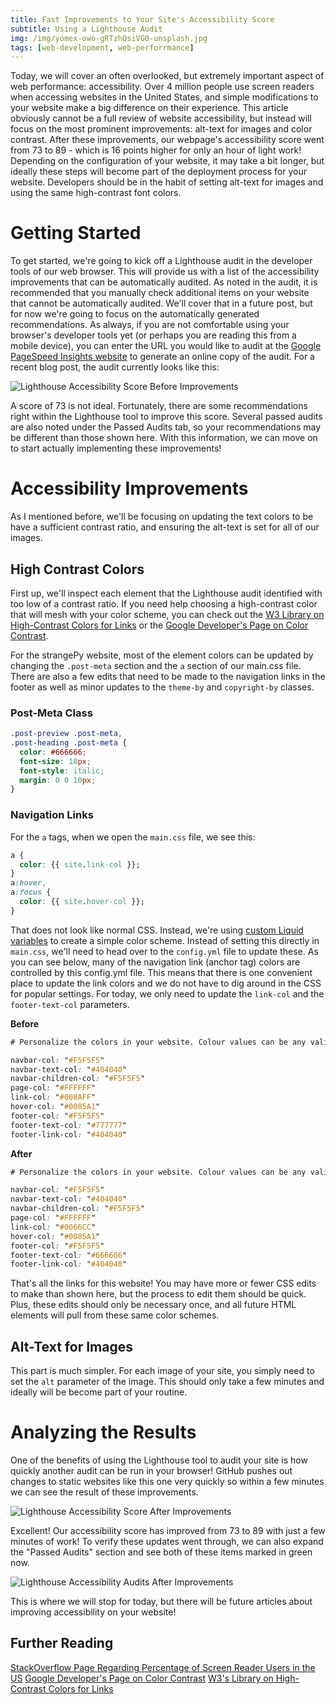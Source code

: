 ```yaml
---
title: Fast Improvements to Your Site's Accessibility Score
subtitle: Using a Lighthouse Audit
img: /img/yomex-owo-gRTzhQsiVG0-unsplash.jpg
tags: [web-development, web-perforrmance]
---
```


Today, we will cover an often overlooked, but extremely important aspect of web performance: accessibility. Over 4 million people use screen readers when accessing websites in the United States, and simple modifications to your website make a big difference on their experience. This article obviously cannot be a full review of website accessibility, but instead will focus on the most prominent improvements: alt-text for images and color contrast. After these improvements, our webpage's accessibility score went from 73 to 89 - which is 16 points higher for only an hour of light work! Depending on the configuration of your website, it may take a bit longer, but ideally these steps will become part of the deployment process for your website. Developers should be in the habit of setting alt-text for images and using the same high-contrast font colors. 


# Getting Started 

To get started, we're going to kick off a Lighthouse audit in the developer tools of our web browser. This will provide us with a list of the accessibility improvements that can be automatically audited. As noted in the audit, it is recommended that you manually check additional items on your website that cannot be automatically audited. We'll cover that in a future post, but for now we're going to focus on the automatically generated recommendations. As always, if you are not comfortable using your browser's developer tools yet (or perhaps you are reading this from a mobile device), you can enter the URL you would like to audit at the [Google PageSpeed Insights website](https://developers.google.com/speed/pagespeed/insights/) to generate an online copy of the audit. For a recent blog post, the audit currently looks like this: 

![Lighthouse Accessibility Score Before Improvements](/img/lighthouse_accessibility_improvements_before.png "Accessibility Score Before Improvements")

A score of 73 is not ideal. Fortunately, there are some recommendations right within the Lighthouse tool to improve this score. Several passed audits are also noted under the Passed Audits tab, so your recommendations may be different than those shown here. With this information, we can move on to start actually implementing these improvements! 

# Accessibility Improvements

As I mentioned before, we'll be focusing on updating the text colors to be have a sufficient contrast ratio, and ensuring the alt-text is set for all of our images. 

## High Contrast Colors 

First up, we'll inspect each element that the Lighthouse audit identified with too low of a contrast ratio. If you need help choosing a high-contrast color that will mesh with your color scheme, you can check out the [W3 Library on High-Contrast Colors for Links](https://www.w3.org/TR/2008/NOTE-WCAG20-TECHS-20081211/working-examples/G183/link-contrast.html) or the [Google Developer's Page on Color Contrast](https://web.dev/color-contrast/).
<!-- Add statistics for people with color blindness or impaired vision -->

For the strangePy website, most of the element colors can be updated by changing the `.post-meta` section and the `a` section of our main.css file. There are also a few edits that need to be made to the navigation links in the footer as well as minor updates to the `theme-by` and `copyright-by` classes. 

### Post-Meta Class

```CSS
.post-preview .post-meta,
.post-heading .post-meta {
  color: #666666;
  font-size: 18px;
  font-style: italic;
  margin: 0 0 10px;
}
```

### Navigation Links 

For the `a` tags, when we open the `main.css` file, we see this: 

```CSS
a {
  color: {{ site.link-col }};
}
a:hover,
a:focus {
  color: {{ site.hover-col }};
}
```

That does not look like normal CSS. Instead, we're using [custom Liquid variables](https://jekyllrb.com/docs/variables/) to create a simple color scheme. Instead of setting this directly in `main.css`, we'll need to head over to the `config.yml` file to update these.  As you can see below, many of the navigation link (anchor tag) colors are controlled by this config.yml file. This means that there is one convenient place to update the link colors and we do not have to dig around in the CSS for popular settings. For today, we only need to update the `link-col` and the `footer-text-col` parameters. 

**Before**

```CSS
# Personalize the colors in your website. Colour values can be any valid CSS colour

navbar-col: "#F5F5F5"
navbar-text-col: "#404040"
navbar-children-col: "#F5F5F5"
page-col: "#FFFFFF"
link-col: "#008AFF"
hover-col: "#0085A1"
footer-col: "#F5F5F5"
footer-text-col: "#777777"
footer-link-col: "#404040"
```

**After**

```CSS
# Personalize the colors in your website. Colour values can be any valid CSS colour

navbar-col: "#F5F5F5"
navbar-text-col: "#404040"
navbar-children-col: "#F5F5F5"
page-col: "#FFFFFF"
link-col: "#0066CC"
hover-col: "#0085A1"
footer-col: "#F5F5F5"
footer-text-col: "#666666"
footer-link-col: "#404040"
```

That's all the links for this website! You may have more or fewer CSS edits to make than shown here, but the process to edit them should be quick. Plus, these edits should only be necessary once, and all future HTML elements will pull from these same color schemes. 

## Alt-Text for Images 

This part is much simpler. For each image of your site, you simply need to set the `alt` parameter of the image. This should only take a few minutes and ideally will be become part of your routine. 

# Analyzing the Results

One of the benefits of using the Lighthouse tool to audit your site is how quickly another audit can be run in your browser! GitHub pushes out changes to static websites like this one very quickly <!-- link to GitHub refresh time --> so within a few minutes we can see the result of these improvements. 

![Lighthouse Accessibility Score After Improvements](/img/lighthouse_accessibility_improvements_after_2.png "Accessibility Score After Improvements")

Excellent! Our accessibility score has improved from 73 to 89 with just a few minutes of work! To verify these updates went through, we can also expand the "Passed Audits" section and see both of these items marked in green now. 

![Lighthouse Accessibility Audits After Improvements](/img/lighthouse_accessibility_improvements_after.png "Accessibility Audits After Improvements")

This is where we will stop for today, but there will be future articles about improving accessibility on your website! 

## Further Reading
<!-- Add more links -->
[StackOverflow Page Regarding Percentage of Screen Reader Users in the US](https://ux.stackexchange.com/questions/57340/percentage-of-screen-readers-users-in-usa#:~:text=Someone%20wrote%20a%20very%20detailed%20article%20as%20to%20why.&text=So%2088.5%25%20of%20326%20million,cannot%20see%20but%20are%20online)
[Google Developer's Page on Color Contrast](https://web.dev/color-contrast/)
[W3's Library on High-Contrast Colors for Links](https://www.w3.org/TR/2008/NOTE-WCAG20-TECHS-20081211/working-examples/G183/link-contrast.html)
